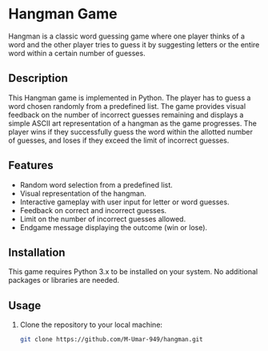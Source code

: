 # Hangman Game

Hangman is a classic word guessing game where one player thinks of a word and the other player tries to guess it by suggesting letters or the entire word within a certain number of guesses.

## Description

This Hangman game is implemented in Python. The player has to guess a word chosen randomly from a predefined list. The game provides visual feedback on the number of incorrect guesses remaining and displays a simple ASCII art representation of a hangman as the game progresses. The player wins if they successfully guess the word within the allotted number of guesses, and loses if they exceed the limit of incorrect guesses.

## Features

- Random word selection from a predefined list.
- Visual representation of the hangman.
- Interactive gameplay with user input for letter or word guesses.
- Feedback on correct and incorrect guesses.
- Limit on the number of incorrect guesses allowed.
- Endgame message displaying the outcome (win or lose).

## Installation

This game requires Python 3.x to be installed on your system. No additional packages or libraries are needed.

## Usage

1. Clone the repository to your local machine:

   ```bash
   git clone https://github.com/M-Umar-949/hangman.git

